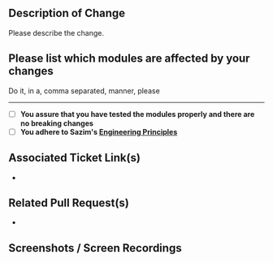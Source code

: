 ## Description of Change

Please describe the change.

## Please list which modules are affected by your changes

Do it, in a, comma separated, manner, please

---

- [ ] **You assure that you have tested the modules properly and there are no breaking changes**
- [ ] **You adhere to Sazim's [Engineering Principles](https://docs.google.com/document/d/10mowIwsuYMyNkXS7aeL7AJyVNMYVh1vdMf7yn-A6I1k/edit#heading=h.qqetrc8w2lm8)**

## Associated Ticket Link(s)

-

## Related Pull Request(s)

-

## Screenshots / Screen Recordings
